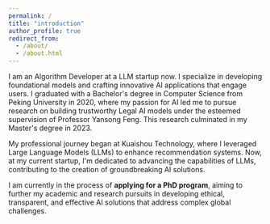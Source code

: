 ```yaml
---
permalink: /
title: "introduction"
author_profile: true
redirect_from: 
  - /about/
  - /about.html
---
```

I am an Algorithm Developer at a  LLM startup now. I specialize in developing foundational models and crafting innovative AI applications that engage users. I graduated with a Bachelor's degree in Computer Science from Peking University in 2020, where my passion for AI led me to pursue research on building trustworthy Legal AI models under the esteemed supervision of Professor Yansong Feng. This research culminated in my Master's degree in 2023.

My professional journey began at Kuaishou Technology, where I leveraged Large Language Models (LLMs) to enhance recommendation systems. Now, at my current startup, I'm dedicated to advancing the capabilities of LLMs, contributing to the creation of groundbreaking AI solutions.

I am currently in the process of **applying for a PhD program**, aiming to further my academic and research pursuits in developing ethical, transparent, and effective AI solutions that address complex global challenges.